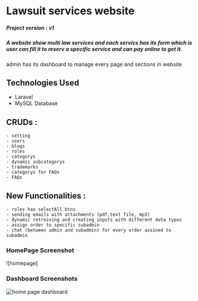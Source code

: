 # Lawsuit services website 
##### Project version : v1

##### A website show multi law services and each servics has its form which is user can fill it to reserv a specific service and can pay online to get it.
admin has its dashboard to manage every page and sections in website

## Technologies Used

- Laravel
- MySQL Database

## CRUDs :
    - setting 
    - users
    - blogs
    - roles
    - categorys
    - dynamic subcategorys
    - trademarks
    - categorys for FAQs 
    - FAQs
     
## New Functionalities :
    - roles has selectAll btns
    - sending emails with attachments (pdf,text file, mp3)
    - dynamic retreiving and creating inputs with different data types
    - assign order to specific subadmin
    - chat (between admin and subadmin) for every order assined to subadmin 
    

### HomePage Screenshot
![homepage]

### Dashboard Screenshots
![home page dashboard](/public/images/homepage_dashboard.png)

